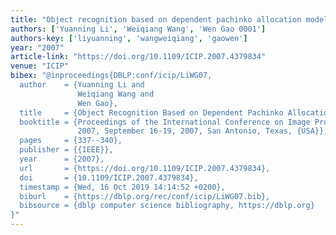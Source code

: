 ```yaml
---
title: "Object recognition based on dependent pachinko allocation model"
authors: ['Yuanning Li', 'Weiqiang Wang', 'Wen Gao 0001']
authors-key: ['liyuanning', 'wangweiqiang', 'gaowen']
year: "2007"
article-link: "https://doi.org/10.1109/ICIP.2007.4379834"
venue: "ICIP"
bibex: "@inproceedings{DBLP:conf/icip/LiWG07,
  author    = {Yuanning Li and
               Weiqiang Wang and
               Wen Gao},
  title     = {Object Recognition Based on Dependent Pachinko Allocation Model},
  booktitle = {Proceedings of the International Conference on Image Processing, {ICIP}
               2007, September 16-19, 2007, San Antonio, Texas, {USA}},
  pages     = {337--340},
  publisher = {{IEEE}},
  year      = {2007},
  url       = {https://doi.org/10.1109/ICIP.2007.4379834},
  doi       = {10.1109/ICIP.2007.4379834},
  timestamp = {Wed, 16 Oct 2019 14:14:52 +0200},
  biburl    = {https://dblp.org/rec/conf/icip/LiWG07.bib},
  bibsource = {dblp computer science bibliography, https://dblp.org}
}"
---
```

